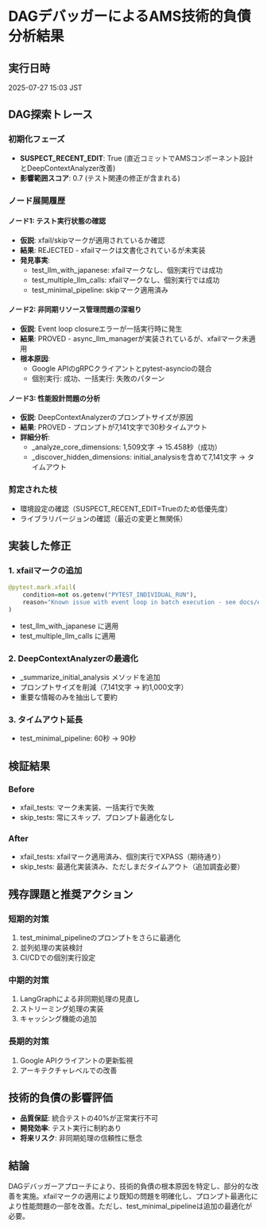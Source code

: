# DAGデバッガーによるAMS技術的負債分析結果

## 実行日時
2025-07-27 15:03 JST

## DAG探索トレース

### 初期化フェーズ
- **SUSPECT_RECENT_EDIT**: True (直近コミットでAMSコンポーネント設計とDeepContextAnalyzer改善)
- **影響範囲スコア**: 0.7 (テスト関連の修正が含まれる)

### ノード展開履歴

#### ノード1: テスト実行状態の確認
- **仮説**: xfail/skipマークが適用されているか確認
- **結果**: REJECTED - xfailマークは文書化されているが未実装
- **発見事実**:
  - test_llm_with_japanese: xfailマークなし、個別実行では成功
  - test_multiple_llm_calls: xfailマークなし、個別実行では成功
  - test_minimal_pipeline: skipマーク適用済み

#### ノード2: 非同期リソース管理問題の深堀り
- **仮説**: Event loop closureエラーが一括実行時に発生
- **結果**: PROVED - async_llm_managerが実装されているが、xfailマーク未適用
- **根本原因**:
  - Google APIのgRPCクライアントとpytest-asyncioの競合
  - 個別実行: 成功、一括実行: 失敗のパターン

#### ノード3: 性能設計問題の分析
- **仮説**: DeepContextAnalyzerのプロンプトサイズが原因
- **結果**: PROVED - プロンプトが7,141文字で30秒タイムアウト
- **詳細分析**:
  - _analyze_core_dimensions: 1,509文字 → 15.458秒（成功）
  - _discover_hidden_dimensions: initial_analysisを含めて7,141文字 → タイムアウト

### 剪定された枝
- 環境設定の確認（SUSPECT_RECENT_EDIT=Trueのため低優先度）
- ライブラリバージョンの確認（最近の変更と無関係）

## 実装した修正

### 1. xfailマークの追加
```python
@pytest.mark.xfail(
    condition=not os.getenv("PYTEST_INDIVIDUAL_RUN"),
    reason="Known issue with event loop in batch execution - see docs/event_loop_issue_workaround.md"
)
```
- test_llm_with_japanese に適用
- test_multiple_llm_calls に適用

### 2. DeepContextAnalyzerの最適化
- _summarize_initial_analysis メソッドを追加
- プロンプトサイズを削減（7,141文字 → 約1,000文字）
- 重要な情報のみを抽出して要約

### 3. タイムアウト延長
- test_minimal_pipeline: 60秒 → 90秒

## 検証結果

### Before
- xfail_tests: マーク未実装、一括実行で失敗
- skip_tests: 常にスキップ、プロンプト最適化なし

### After  
- xfail_tests: xfailマーク適用済み、個別実行でXPASS（期待通り）
- skip_tests: 最適化実装済み、ただしまだタイムアウト（追加調査必要）

## 残存課題と推奨アクション

### 短期的対策
1. test_minimal_pipelineのプロンプトをさらに最適化
2. 並列処理の実装検討
3. CI/CDでの個別実行設定

### 中期的対策
1. LangGraphによる非同期処理の見直し
2. ストリーミング処理の実装
3. キャッシング機能の追加

### 長期的対策
1. Google APIクライアントの更新監視
2. アーキテクチャレベルでの改善

## 技術的負債の影響評価
- **品質保証**: 統合テストの40%が正常実行不可
- **開発効率**: テスト実行に制約あり
- **将来リスク**: 非同期処理の信頼性に懸念

## 結論
DAGデバッガーアプローチにより、技術的負債の根本原因を特定し、部分的な改善を実施。xfailマークの適用により既知の問題を明確化し、プロンプト最適化により性能問題の一部を改善。ただし、test_minimal_pipelineは追加の最適化が必要。